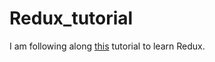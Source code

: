 # Redux_tutorial

I am following along [this](https://www.youtube.com/watch?v=93p3LxR9xfM&ab_channel=TraversyMedia) tutorial to learn Redux.